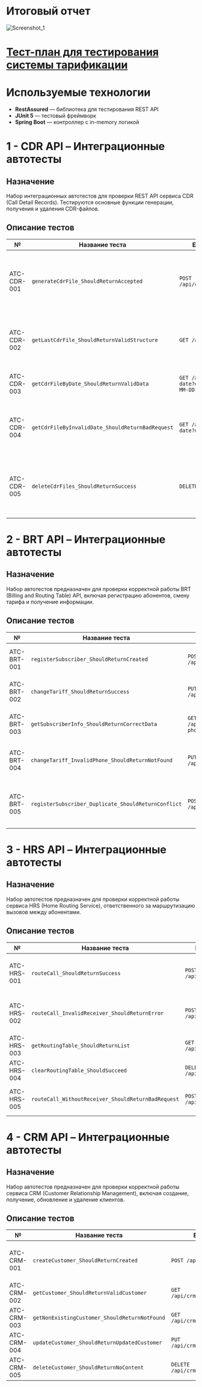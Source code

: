 # Итоговый отчет
![Screenshot_1](https://github.com/user-attachments/assets/e1d95ad5-aa40-4251-93bb-e0129630c2a4)

# [Тест-план для тестирования системы тарификации](https://docs.google.com/document/d/1jI9S5phXTAnhaIBqtQijtmLmj8IBig_Es1HsV9AKkBs/edit?tab=t.0)

# Используемые технологии

- **RestAssured** — библиотека для тестирования REST API
- **JUnit 5** — тестовый фреймворк
- **Spring Boot** — контроллер с in-memory логикой


# 1 - CDR API – Интеграционные автотесты

## Назначение
Набор интеграционных автотестов для проверки REST API сервиса CDR (Call Detail Records). Тестируются основные функции генерации, получения и удаления CDR-файлов.

## Описание тестов

| №            | Название теста                              | Endpoint              | Описание |
|--------------|---------------------------------------------|-----------------------|----------|
| ATC-CDR-001  | `generateCdrFile_ShouldReturnAccepted`      | `POST /api/cdr/generate` | Проверка успешного запуска генерации CDR-файла. Ожидается статус `202 Accepted`. |
| ATC-CDR-002  | `getLastCdrFile_ShouldReturnValidStructure` | `GET /api/cdr/last`   | Проверка структуры ответа и статуса при запросе последнего CDR-файла. |
| ATC-CDR-003  | `getCdrFileByDate_ShouldReturnValidData`    | `GET /api/cdr/by-date?date=YYYY-MM-DD` | Проверка фильтрации CDR-файлов по дате. |
| ATC-CDR-004  | `getCdrFileByInvalidDate_ShouldReturnBadRequest` | `GET /api/cdr/by-date?date=invalid` | Проверка обработки некорректного параметра даты. Ожидается `400 Bad Request`. |
| ATC-CDR-005  | `deleteCdrFiles_ShouldReturnSuccess`        | `DELETE /api/cdr`     | Проверка удаления всех CDR-файлов. Ожидается успешный ответ со статусом `200 OK`. |

# 2 - BRT API – Интеграционные автотесты

## Назначение
Набор автотестов предназначен для проверки корректной работы BRT (Billing and Routing Table) API, включая регистрацию абонентов, смену тарифа и получение информации.

## Описание тестов

| №              | Название теста                               | Endpoint              | Описание |
|----------------|----------------------------------------------|-----------------------|----------|
| ATC-BRT-001    | `registerSubscriber_ShouldReturnCreated`     | `POST /api/brt/register` | Регистрирует нового абонента, ожидается статус `201 Created`. |
| ATC-BRT-002    | `changeTariff_ShouldReturnSuccess`           | `PUT /api/brt/tariff` | Меняет тариф абонента. Ожидается статус `200 OK`. |
| ATC-BRT-003    | `getSubscriberInfo_ShouldReturnCorrectData`  | `GET /api/brt/info?phone=...` | Возвращает информацию о тарифе по номеру телефона. |
| ATC-BRT-004    | `changeTariff_InvalidPhone_ShouldReturnNotFound` | `PUT /api/brt/tariff` | Пытается сменить тариф несуществующему абоненту. Ожидается `404`. |
| ATC-BRT-005    | `registerSubscriber_Duplicate_ShouldReturnConflict` | `POST /api/brt/register` | Пытается повторно зарегистрировать абонента. Ожидается `409 Conflict`. |

# 3 - HRS API – Интеграционные автотесты

## Назначение
Набор автотестов предназначен для проверки корректной работы сервиса HRS (Home Routing Service), ответственного за маршрутизацию вызовов между абонентами.

## Описание тестов

| №  | Название теста                              | Endpoint              | Описание |
|----|----------------------------------------------|-----------------------|----------|
| ATC-HRS-001  | `routeCall_ShouldReturnSuccess`              | `POST /api/hrs/route` | Корректная маршрутизация звонка между двумя абонентами. |
| ATC-HRS-002  | `routeCall_InvalidReceiver_ShouldReturnError`| `POST /api/hrs/route` | Ошибка при маршрутизации на несуществующего абонента. |
| ATC-HRS-003  | `getRoutingTable_ShouldReturnList`           | `GET /api/hrs/routes` | Получение текущей таблицы маршрутов. |
| ATC-HRS-004  | `clearRoutingTable_ShouldSucceed`            | `DELETE /api/hrs/routes` | Очистка всех маршрутов. |
| ATC-HRS-005  | `routeCall_WithoutReceiver_ShouldReturnBadRequest` | `POST /api/hrs/route` | Ошибка при отсутствии параметра `receiver`. |

# 4 - CRM API – Интеграционные автотесты

## Назначение
Набор автотестов предназначен для проверки корректной работы сервиса CRM (Customer Relationship Management), включая создание, получение, обновление и удаление клиентов.

## Описание тестов

| №  | Название теста                              | Endpoint                     | Описание |
|----|----------------------------------------------|------------------------------|----------|
| ATC-CRM-001  | `createCustomer_ShouldReturnCreated`         | `POST /api/crm/customers`     | Создание нового клиента с обязательными полями `name` и `email`. |
| ATC-CRM-002  | `getCustomer_ShouldReturnValidCustomer`     | `GET /api/crm/customers/{id}` | Получение информации о клиенте по ID. |
| ATC-CRM-003  | `getNonExistingCustomer_ShouldReturnNotFound` | `GET /api/crm/customers/{id}` | Попытка получить несуществующего клиента. |
| ATC-CRM-004  | `updateCustomer_ShouldReturnUpdatedCustomer` | `PUT /api/crm/customers/{id}` | Обновление данных клиента. |
| ATC-CRM-005  | `deleteCustomer_ShouldReturnNoContent`      | `DELETE /api/crm/customers/{id}` | Удаление клиента по ID. |











